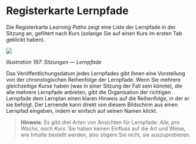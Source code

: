 # Registerkarte Lernpfade

Die Registerkarte _Learning Paths_ zeigt eine Liste der Lernpfade in der Sitzung an, gefiltert nach Kurs \(solange Sie auf einen Kurs im ersten Tab geklickt haben\).

![](../../.gitbook/assets/images264.png)

_Illustration 197: Sitzungen — Lernpfade_

Das Veröffentlichungsdatum jedes Lernpfades gibt Ihnen eine Vorstellung von der chronologischen Reihenfolge der Lernpfade. Wenn Sie mehrere gleichzeitige Kurse haben \(was in einer Sitzung der Fall sein könnte\), die alle mehrere Lernpfade anbieten, gibt die Organisation der richtigen Lernpfade dem Lernplan einen klaren Hinweis auf die Reihenfolge, in der er sie befolgt. Der Lernende kann direkt von diesem Bildschirm aus einen Lernpfad eingeben, indem er einfach auf seinen Namen klickt.

> **Hinweis**: Es gibt drei Arten von Ansichten für Lernpfade: _Alle, pro Woche, nach Kurs._ Sie haben keinen Einfluss auf die Art und Weise, wie Inhalte bestellt werden, also zögern Sie nicht, sie auszuprobieren.